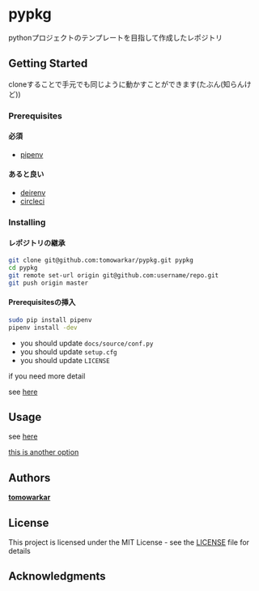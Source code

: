 # pypkg

pythonプロジェクトのテンプレートを目指して作成したレポジトリ

## Getting Started

cloneすることで手元でも同じように動かすことができます(たぶん(知らんけど))

### Prerequisites

#### 必須

- [pipenv](https://github.com/pypa/pipenv)

#### あると良い

- [deirenv](https://github.com/direnv/direnv)
- [circleci](https://circleci.com/docs/2.0/local-cli/)


### Installing

#### レポジトリの継承

```bash
git clone git@github.com:tomowarkar/pypkg.git pypkg
cd pypkg
git remote set-url origin git@github.com:username/repo.git
git push origin master
```
#### Prerequisitesの挿入

```bash
sudo pip install pipenv
pipenv install -dev
```

- you should update `docs/source/conf.py`
- you should update `setup.cfg`
- you should update `LICENSE`

if you need more detail

see [here](https://tomowarkar.github.io/pypkg/history)


## Usage

see [here](https://tomowarkar.github.io/pypkg/build/index)

[this is another option](https://github.com/tomowarkar/pypkg/tree/tools)

## Authors

[**tomowarkar**](https://github.com/tomowarkar)

## License

This project is licensed under the MIT License - see the [LICENSE](LICENSE) file for details

## Acknowledgments
